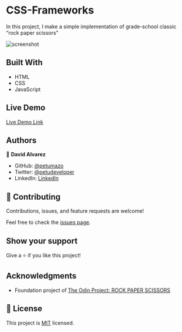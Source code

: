 # CSS-Frameworks

In this project, I make a simple implementation of grade-school classic “rock paper scissors”

![screenshot](imgs/project-screenshot.png)

## Built With

- HTML
- CSS
- JavaScript

## Live Demo

[Live Demo Link](https://petumazo.github.io/Rock-Paper-Scissors/)


## Authors

👤 **David Alvarez**

- GitHub: [@petumazo](https://github.com/petumazo)
- Twitter: [@petudeveloper](https://twitter.com/petudeveloper)
- LinkedIn: [LinkedIn](https://www.linkedin.com/in/david-alvarez-mazzo-777712143/)

## 🤝 Contributing

Contributions, issues, and feature requests are welcome!

Feel free to check the [issues page](https://github.com/petumazo/Rock-Paper-Scissors/issues).

## Show your support

Give a ⭐️ if you like this project!

## Acknowledgments

- Foundation project of [The Odin Project: ROCK PAPER SCISSORS](https://www.theodinproject.com/paths/foundations/courses/foundations/lessons/rock-paper-scissors)

## 📝 License

This project is [MIT](https://github.com/petumazo/Rock-Paper-Scissors/blob/main/LICENSE.md) licensed.
